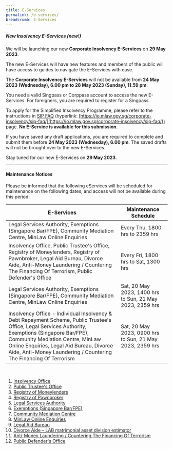 ```yaml
---
title: E-Services
permalink: /e-services/
breadcrumb: E-Services
---
```

##### **New Insolvency E-Services (new!)**

We will be launching our new **Corporate Insolvency E-Services** on **29 May 2023**.

The new E-Services will have new features and members of the public will have access to guides to navigate the E-Services with ease. 

The **Corporate Insolvency E-Services** will not be available from **24 May 2023 (Wednesday), 6.00 pm to 28 May 2023 (Sunday), 11.59 pm**.

You need a valid Singpass or Corppass account to access the new E-Services. For foreigners, you are required to register for a Singpass.

To apply for the Simplified Insolvency Programme, please refer to the instructions in [SIP FAQ](https://io.mlaw.gov.sg/corporate-insolvency/sip-faq/) (hyperlink: [https://io.mlaw.gov.sg/corporate-insolvency/sip-faq/](https://io.mlaw.gov.sg/corporate-insolvency/sip-faq/)) page. **No E-Service is available for this submission.**

If you have saved any draft applications, you are required to complete and submit them before **24 May 2023 (Wednesday), 6.00 pm**. The saved drafts will not be brought over to the new E-Services.

Stay tuned for our new E-Services on **29 May 2023**.
<hr>

#### **Maintenance Notices**
Please be informed that the following eServices will be scheduled for  maintenance on the following dates, and access will not be available during this period: 

| E-Services | Maintenance Schedule |
| -------- | -------- |
| Legal Services Authority, Exemptions (Singapore Bar/FPE), Community Mediation Centre, MinLaw Online Enquiries     | Every Thu, 1800 hrs to 2359 hrs     |
| Insolvency Office, Public Trustee's Office, Registry of Moneylenders, Registry of Pawnbroker, Legal Aid Bureau, Divorce Aide,  Anti-Money Laundering / Countering The Financing Of Terrorism, Public Defender's Office    | Every Fri, 1800 hrs to Sat, 1300 hrs     |
| Legal Services Authority, Exemptions (Singapore Bar/FPE), Community Mediation Centre, MinLaw Online Enquiries     | Sat, 20 May 2023, 1400 hrs to Sun, 21 May 2023, 2359 hrs     |
| Insolvency Office - Individual Insolvency &amp; Debt Repayment Scheme, Public Trustee's Office, Legal Services Authority, Exemptions (Singapore Bar/FPE), Community Mediation Centre, MinLaw Online Enquiries, Legal Aid Bureau, Divorce Aide, Anti-Money Laundering / Countering The Financing Of Terrorism   | Sat, 20 May 2023, 0900 hrs to Sun, 21 May 2023, 2359 hrs     |

 
<br>

1. [Insolvency Office](https://eservices.mlaw.gov.sg/io/)	
2. [Public Trustee's Office](https://eservices.mlaw.gov.sg/pto/)
3. [Registry of Moneylenders](https://eservices.mlaw.gov.sg/rom/)	
4. [Registry of Pawnbroker](https://eservices.mlaw.gov.sg/rop/)	
5. [Legal Services Authority](https://eservices.mlaw.gov.sg/lsra/lsra-home)	
6. [Exemptions (Singapore Bar/FPE)](https://eservices.mlaw.gov.sg/li/ems/application/exemption.aspx) 	
7. [Community Mediation Centre](https://cmc.mlaw.gov.sg/e-services/apply-online/)
8. [MinLaw Online Enquiries](https://go.gov.sg/contactminlaw)
9. [Legal Aid Bureau](https://eservices.mlaw.gov.sg/labesvc/)	
10. [Divorce Aide – LAB matrimonial asset division estimator](https://eservices.mlaw.gov.sg/labesvc/common/loadDivorceAIDEv2.do)
11. [Anti-Money Laundering / Countering The Financing Of Terrorism](https://acd.mlaw.gov.sg)
12. [Public Defender's Office](https://go.gov.sg/applypdo)